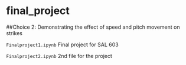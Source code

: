 # final_project
 
##Choice 2: Demonstrating the effect of speed and pitch movement on strikes

`Finalproject1.ipynb`
Final project for SAL 603

`Finalproject2.ipynb`
2nd file for the project
